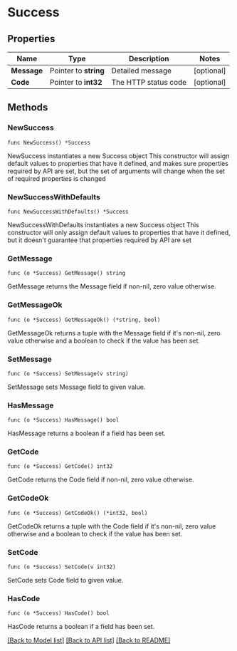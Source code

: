 # Success

## Properties

Name | Type | Description | Notes
------------ | ------------- | ------------- | -------------
**Message** | Pointer to **string** | Detailed message | [optional] 
**Code** | Pointer to **int32** | The HTTP status code | [optional] 

## Methods

### NewSuccess

`func NewSuccess() *Success`

NewSuccess instantiates a new Success object
This constructor will assign default values to properties that have it defined,
and makes sure properties required by API are set, but the set of arguments
will change when the set of required properties is changed

### NewSuccessWithDefaults

`func NewSuccessWithDefaults() *Success`

NewSuccessWithDefaults instantiates a new Success object
This constructor will only assign default values to properties that have it defined,
but it doesn't guarantee that properties required by API are set

### GetMessage

`func (o *Success) GetMessage() string`

GetMessage returns the Message field if non-nil, zero value otherwise.

### GetMessageOk

`func (o *Success) GetMessageOk() (*string, bool)`

GetMessageOk returns a tuple with the Message field if it's non-nil, zero value otherwise
and a boolean to check if the value has been set.

### SetMessage

`func (o *Success) SetMessage(v string)`

SetMessage sets Message field to given value.

### HasMessage

`func (o *Success) HasMessage() bool`

HasMessage returns a boolean if a field has been set.

### GetCode

`func (o *Success) GetCode() int32`

GetCode returns the Code field if non-nil, zero value otherwise.

### GetCodeOk

`func (o *Success) GetCodeOk() (*int32, bool)`

GetCodeOk returns a tuple with the Code field if it's non-nil, zero value otherwise
and a boolean to check if the value has been set.

### SetCode

`func (o *Success) SetCode(v int32)`

SetCode sets Code field to given value.

### HasCode

`func (o *Success) HasCode() bool`

HasCode returns a boolean if a field has been set.


[[Back to Model list]](../README.md#documentation-for-models) [[Back to API list]](../README.md#documentation-for-api-endpoints) [[Back to README]](../README.md)


